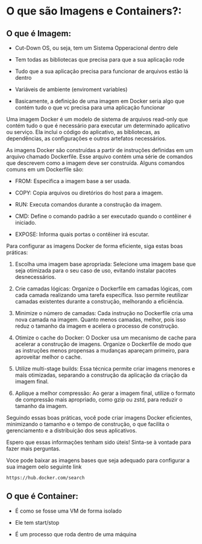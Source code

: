 # O que são Imagens e Containers?:

## O que é Imagem:
- Cut-Down OS, ou seja, tem um Sistema Opperacional dentro dele

- Tem todas as bibliotecas que precisa para que a sua aplicação rode

- Tudo que a sua aplicação precisa para funcionar de arquivos estão lá dentro

- Variáveis de ambiente (enviroment variables)

- Basicamente, a definição de uma imagem em Docker seria algo que contém tudo o que vc precisa para uma aplicação funcionar

Uma imagem Docker é um modelo de sistema de arquivos read-only que contém tudo o que é necessário para executar um determinado aplicativo ou serviço. Ela inclui o código do aplicativo, as bibliotecas, as dependências, as configurações e outros artefatos necessários.

As imagens Docker são construídas a partir de instruções definidas em um arquivo chamado Dockerfile. Esse arquivo contém uma série de comandos que descrevem como a imagem deve ser construída. Alguns comandos comuns em um Dockerfile são:

- FROM: Especifica a imagem base a ser usada.

- COPY: Copia arquivos ou diretórios do host para a imagem.

- RUN: Executa comandos durante a construção da imagem.

- CMD: Define o comando padrão a ser executado quando o contêiner é iniciado.

- EXPOSE: Informa quais portas o contêiner irá escutar.

Para configurar as imagens Docker de forma eficiente, siga estas boas práticas:

1. Escolha uma imagem base apropriada: Selecione uma imagem base que seja otimizada para o seu caso de uso, evitando instalar pacotes desnecessários.

2. Crie camadas lógicas: Organize o Dockerfile em camadas lógicas, com cada camada realizando uma tarefa específica. Isso permite reutilizar camadas existentes durante a construção, melhorando a eficiência.

3. Minimize o número de camadas: Cada instrução no Dockerfile cria uma nova camada na imagem. Quanto menos camadas, melhor, pois isso reduz o tamanho da imagem e acelera o processo de construção.

4. Otimize o cache do Docker: O Docker usa um mecanismo de cache para acelerar a construção de imagens. Organize o Dockerfile de modo que as instruções menos propensas a mudanças apareçam primeiro, para aproveitar melhor o cache.

5. Utilize multi-stage builds: Essa técnica permite criar imagens menores e mais otimizadas, separando a construção da aplicação da criação da imagem final.

6. Aplique a melhor compressão: Ao gerar a imagem final, utilize o formato de compressão mais apropriado, como gzip ou zstd, para reduzir o tamanho da imagem.

Seguindo essas boas práticas, você pode criar imagens Docker eficientes, minimizando o tamanho e o tempo de construção, o que facilita o gerenciamento e a distribuição dos seus aplicativos.

Espero que essas informações tenham sido úteis! Sinta-se à vontade para fazer mais perguntas.

Voce pode baixar as imagens bases que seja adequado para configurar a sua imagem oelo seguinte link

    https://hub.docker.com/search

## O que é Container:
- É como se fosse uma VM de forma isolado

- Ele tem start/stop

- É um processo que roda dentro de uma máquina
